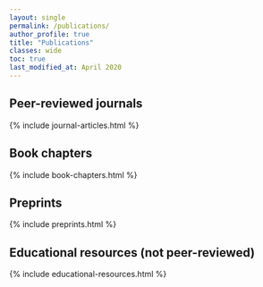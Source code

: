 ```yaml
---
layout: single
permalink: /publications/
author_profile: true
title: "Publications"
classes: wide
toc: true
last_modified_at: April 2020
---
```


## Peer-reviewed journals

{% include journal-articles.html %}

## Book chapters

{% include book-chapters.html %}

## Preprints

{% include preprints.html %}

## Educational resources (not peer-reviewed)

{% include educational-resources.html %}
